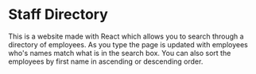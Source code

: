 # Staff Directory

This is a website made with React which allows you to search through a directory of employees. As you type the page is updated with employees who's names match what is in the search box. You can also sort the employees by first name in ascending or descending order.